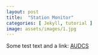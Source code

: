 ```yaml
---
layout: post
title:  "Station Monitor"
categories: [ Jekyll, tutorial ]
image: assets/images/1.jpg
---
```


Some test text and a link:
<a href="https://www.iris.edu/app/station_monitor/#Today/S1-AUDCS/webicorder/" target="_blank">AUDCS</a>

